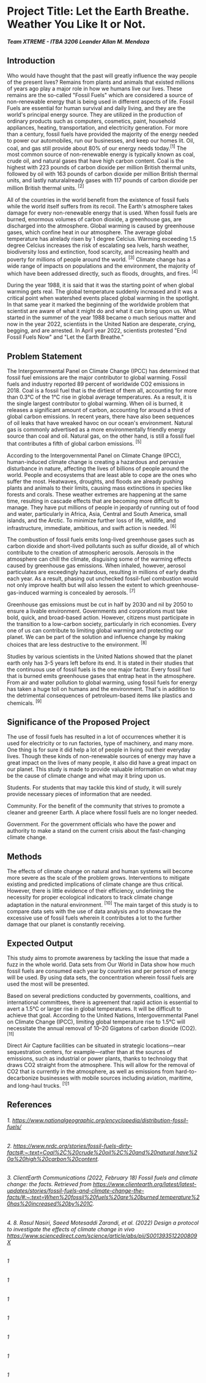 # Project Title: Let the Earth Breathe. Weather You Like It or Not.

##### Team XTREME - ITBA 3206 Leander Allan M. Mendoza

## Introduction
Who would have thought that the past will greatly influence the way people of the present lives? Remains from plants and animals that existed millions of years ago play a major role in how we humans live our lives. These remains are the so-called "Fossil Fuels" which are considered a source of non-renewable energy that is being used in different aspects of life. Fossil Fuels are essential for human survival and daily living, and they are the world's principal energy source. They are utilized in the production of ordinary products such as computers, cosmetics, paint, household appliances, heating, transportation, and electricity generation. For more than a century, fossil fuels have provided the majority of the energy needed to power our automobiles, run our businesses, and keep our homes lit. Oil, coal, and gas still provide about 80% of our energy needs today.<sup>[1]</sup> The most common source of non-renewable energy is typically known as coal, crude oil, and natural gases that have high carbon content. Coal is the highest with 223 pounds of carbon dioxide per million British thermal units, followed by oil with 163 pounds of carbon dioxide per million British thermal units, and lastly naturalalready gases with 117 pounds of carbon dioxide per million British thermal units. <sup>[2]</sup>

All of the countries in the world benefit from the existence of fossil fuels while the world itself suffers from its recoil. The Earth's atmosphere takes damage for every non-renewable energy that is used. When fossil fuels are burned, enormous volumes of carbon dioxide, a greenhouse gas, are discharged into the atmosphere. Global warming is caused by greenhouse gases, which confine heat in our atmosphere. The average global temperature has alrelady risen by 1 degree Celcius. Warming exceeding 1.5 degree Celcius increases the risk of escalating sea lvels, harsh weather, biodiversity loss and extinction, food scarcity, and increasing health and poverty for millions of people around the world. <sup>[3]</sup> Climate change has a wide range of impacts on populations and the environment, the majority of which have been addressed directly, such as floods, droughts, and fires. <sup>[4]</sup>

During the year 1988, it is said that it was the starting point of when global warming gets real. The global temperature suddenly increased and it was a critical point when watershed events placed global warming in the spotlight. In that same year it marked the beginning of the worldwide problem that scientist are aware of what it might do and what it can bring upon us. What started in the summer of the year 1988 became o much serious matter and now in the year 2022, scientists in the United Nation are desperate, crying, begging, and are arrested. In April year 2022, scientists protested "End Fossil Fuels Now" and "Let the Earth Breathe."

## Problem Statement
The Intergovernmental Panel on Climate Change (IPCC) has determined that fossil fuel emissions are the major contributor to global warming. Fossil fuels and industry reported 89 percent of worldwide CO2 emissions in 2018. Coal is a fossil fuel that is the dirtiest of them all, accounting for more than 0.3°C of the 1°C rise in global average temperatures. As a result, it is the single largest contributor to global warming. When oil is burned, it releases a significant amount of carbon, accounting for around a third of global carbon emissions. In recent years, there have also been sequences of oil leaks that have wreaked havoc on our ocean's environment. Natural gas is commonly advertised as a more environmentally friendly energy source than coal and oil. Natural gas, on the other hand, is still a fossil fuel that contributes a fifth of global carbon emissions. <sup>[5]</sup>

According to the Intergovernmental Panel on Climate Change (IPCC), human-induced climate change is creating a hazardous and pervasive disturbance in nature, affecting the lives of billions of people around the world. People and ecosystems that are least able to cope are the ones who suffer the most. Heatwaves, droughts, and floods are already pushing plants and animals to their limits, causing mass extinctions in species like forests and corals. These weather extremes are happening at the same time, resulting in cascade effects that are becoming more difficult to manage. They have put millions of people in jeopardy of running out of food and water, particularly in Africa, Asia, Central and South America, small islands, and the Arctic. To minimize further loss of life, wildlife, and infrastructure, immediate, ambitious, and swift action is needed. <sup>[6]</sup>

The combustion of fossil fuels emits long-lived greenhouse gases such as carbon dioxide and short-lived pollutants such as sulfur dioxide, all of which contribute to the creation of atmospheric aerosols. Aerosols in the atmosphere can chill the climate, disguising some of the warming effects caused by greenhouse gas emissions. When inhaled, however, aerosol particulates are exceedingly hazardous, resulting in millions of early deaths each year. As a result, phasing out unchecked fossil-fuel combustion would not only improve health but will also lessen the extent to which greenhouse-gas-induced warming is concealed by aerosols. <sup>[7]</sup>

Greenhouse gas emissions must be cut in half by 2030 and nil by 2050 to ensure a livable environment. Governments and corporations must take bold, quick, and broad-based action. However, citizens must participate in the transition to a low-carbon society, particularly in rich economies. Every one of us can contribute to limiting global warming and protecting our planet. We can be part of the solution and influence change by making choices that are less destructive to the environment. <sup>[8]</sup>

Studies by various scientists in the United Nations showed that the planet earth only has 3-5 years left before its end. It is stated in their studies that the continuous use of fossil fuels is the one major factor. Every fossil fuel that is burned emits greenhouse gases that entrap heat in the atmosphere. From air and water pollution to global warming, using fossil fuels for energy has taken a huge toll on humans and the environment. That's in addition to the detrimental consequences of petroleum-based items like plastics and chemicals. <sup>[9]</sup>

## Significance of the Proposed Project

The use of fossil fuels has resulted in a lot of occurrences whether it is used for electricity or to run factories, type of machinery, and many more. One thing is for sure it did help a lot of people in living out their everyday lives. Though these kinds of non-renewable sources of energy may have a great impact on the lives of many people, it also did have a great impact on our planet.  This study is made to provide valuable information on what may be the cause of climate change and what may it bring upon us. 

Students. For students that may tackle this kind of study, it will surely provide necessary pieces of information that are needed. 

Community. For the benefit of the community that strives to promote a cleaner and greener Earth. A place where fossil fuels are no longer needed.

Government. For the government officials who have the power and authority to make a stand on the current crisis about the fast-changing climate change.

## Methods

The effects of climate change on natural and human systems will become more severe as the scale of the problem grows. Interventions to mitigate existing and predicted implications of climate change are thus critical. However, there is little evidence of their efficiency, underlining the necessity for proper ecological indicators to track climate change adaptation in the natural environment. <sup>[10]</sup> The main target of this study is to compare data sets with the use of data analysis and to showcase the excessive use of fossil fuels wherein it contributes a lot to the further damage that our planet is constantly receiving.

## Expected Output

This study aims to promote awareness by tackling the issue that made a fuzz in the whole world. Data sets from Our World in Data show how much fossil fuels are consumed each year by countries and per person of energy will be used. By using data sets, the concentration wherein fossil fuels are used the most will be presented.

Based on several predictions conducted by governments, coalitions, and international committees, there is agreement that rapid action is essential to avert a 1.5°C or larger rise in global temperatures. It will be difficult to achieve that goal. According to the United Nations, Intergovernmental Panel on Climate Change (IPCC), limiting global temperature rise to 1.5°C will necessitate the annual removal of 10–20 Gigatons of carbon dioxide (CO2). <sup>[11]</sup>

Direct Air Capture facilities can be situated in strategic locations—near sequestration centers, for example—rather than at the sources of emissions, such as industrial or power plants, thanks to technology that draws CO2 straight from the atmosphere. This will allow for the removal of CO2 that is currently in the atmosphere, as well as emissions from hard-to-decarbonize businesses with mobile sources including aviation, maritime, and long-haul trucks. <sup>[1]1</sup>

## References

###### 1. https://www.nationalgeographic.org/encyclopedia/distribution-fossil-fuels/
###### 2. https://www.nrdc.org/stories/fossil-fuels-dirty-facts#:~:text=Coal%2C%20crude%20oil%2C%20and%20natural,have%20a%20high%20carbon%20content.
###### 3. ClientEarth Communications (2022, February 18) Fossil fuels and climate change: the facts. Retrieved from https://www.clientearth.org/latest/latest-updates/stories/fossil-fuels-and-climate-change-the-facts/#:~:text=When%20fossil%20fuels%20are%20burned,temperature%20has%20increased%20by%201C.
###### 4. 8.	Rasul Nasiri, Saeed Motesaddi Zarandi, et al. (2022) Design a protocol to investigate the effects of climate change in vivo https://www.sciencedirect.com/science/article/abs/pii/S001393512200809X
###### 1
###### 1
###### 1
###### 1
###### 1
###### 1
###### 1


